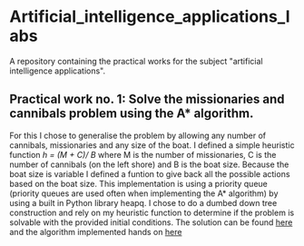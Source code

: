 # Artificial_intelligence_applications_labs
A repository containing the practical works for the subject "artificial intelligence applications".

## Practical work no. 1: Solve the missionaries and cannibals problem using the A* algorithm.
For this I chose to generalise the problem by allowing any number of cannibals, missionaries and any size of the boat. I defined a simple heuristic function *h = (M + C)/ B* where M is the number of missionaries, C is the number of cannibals (on the left shore) and B is the boat size. Because the boat size is variable I defined a funtion to give back all the possible actions based on the boat size. This implementation is using a priority queue (priority queues are used often when implementing the A* algorithm) by using a built in Python library heapq. I chose to do a dumbed down tree construction and rely on my heuristic function to determine if the problem is solvable with the provided initial conditions. The solution can be found [here](1Missionaries_Cannibals_Astar/Astar_Missionaries_Cannibals.py) and the algorithm implemented hands on [here](1Missionaries_Cannibals_Astar/M_C.xlsx)
